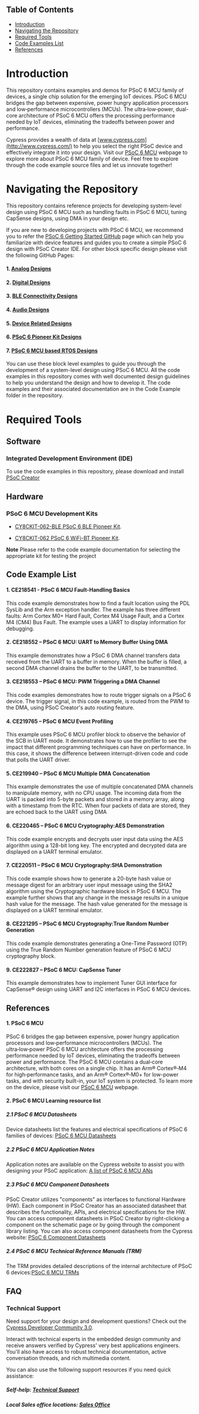 ## Table of Contents

* [Introduction](#introduction)
* [Navigating the Repository](#navigating-the-repository)
* [Required Tools](#required-tools)
* [Code Examples List](#code-examples-list)
* [References](#references)

# Introduction
This repository contains examples and demos for PSoC 6 MCU family of devices, a single chip solution for the emerging IoT devices. PSoC 6 MCU bridges the gap between expensive, power hungry application processors and low‑performance microcontrollers (MCUs). The ultra‑low‑power, dual-core architecture of PSoC 6 MCU offers the processing performance needed by IoT devices, eliminating the tradeoffs between power and performance.

Cypress provides a wealth of data at [www.cypress.com](http://www.cypress.com/) to help you select the right PSoC device and effectively integrate it into your design. Visit our [PSoC 6 MCU](http://www.cypress.com/products/32-bit-arm-cortex-m4-psoc-6) webpage to explore more about PSoC 6 MCU family of device.
Feel free to explore through the code example source files and let us innovate together!

# Navigating the Repository

This repository contains reference projects for developing system-level design using PSoC 6 MCU such as handling faults in PSoC 6 MCU, tuning CapSense designs, using DMA in your design etc.

If you are new to developing projects with PSoC 6 MCU, we recommend you to refer the [PSoC 6 Getting Started GitHub](https://github.com/cypresssemiconductorco/PSoC-6-MCU-Getting-Started) page which can help you familiarize with device features and guides you to create a simple PSoC 6 design with PSoC Creator IDE. For other block specific design please visit the following GitHub Pages:
#### 1. [Analog Designs](https://github.com/cypresssemiconductorco/PSoC-6-MCU-Analog-Designs)
#### 2. [Digital Designs](https://github.com/cypresssemiconductorco/PSoC-6-MCU-Digital-Designs)
#### 3. [BLE Connectivity Designs](https://github.com/cypresssemiconductorco/PSoC-6-MCU-BLE-Connectivity-Designs)
#### 4. [Audio Designs](https://github.com/cypresssemiconductorco/PSoC-6-MCU-Audio-Designs)
#### 5. [Device Related Designs](https://github.com/cypresssemiconductorco/PSoC-6-MCU-Device-Related-Design)
#### 6. [PSoC 6 Pioneer Kit Designs](https://github.com/cypresssemiconductorco/PSoC-6-MCU-Pioneer-Kits)
#### 7. [PSoC 6 MCU based RTOS Designs](https://github.com/cypresssemiconductorco/PSoC-6-MCU-RTOS-Based-Design)

You can use these block level examples to guide you through the development of a system-level design using PSoC 6 MCU. All the code examples in this repository comes with well documented design guidelines to help you understand the design and how to develop it. The code examples and their associated documentation are in the Code Example folder in the repository.

# Required Tools

## Software
### Integrated Development Environment (IDE)
To use the code examples in this repository, please download and install
[PSoC Creator](http://www.cypress.com/products/psoc-creator)

## Hardware
### PSoC 6 MCU Development Kits
* [CY8CKIT-062-BLE PSoC 6 BLE Pioneer Kit](http://www.cypress.com/documentation/development-kitsboards/psoc-6-ble-pioneer-kit).

* [CY8CKIT-062 PSoC 6 WiFi-BT Pioneer Kit](http://www.cypress.com/documentation/development-kitsboards/psoc-6-wifi-bt-pioneer-kit). 

**Note** Please refer to the code example documentation for selecting the appropriate kit for testing the project

## Code Example List
#### 1. CE218541 - PSoC 6 MCU Fault-Handling Basics
This code example demonstrates how to find a fault location using the PDL SysLib and the Arm exception handler. The
example has three different faults: Arm Cortex M0+ Hard Fault, Cortex M4 Usage Fault, and a Cortex M4 (CM4) Bus Fault.
The example uses a UART to display information for debugging.
#### 2. CE218552 – PSoC 6 MCU: UART to Memory Buffer Using DMA
This example demonstrates how a PSoC 6 DMA channel transfers data received from the UART to a buffer in memory. When
the buffer is filled, a second DMA channel drains the buffer to the UART, to be transmitted.
#### 3. CE218553 – PSoC 6 MCU: PWM Triggering a DMA Channel
This code examples demonstrates how to route trigger signals on a PSoC 6 device. The trigger signal, in this code example, is
routed from the PWM to the DMA, using PSoC Creator's auto routing feature.
#### 4. CE219765 – PSoC 6 MCU Event Profiling
This example uses PSoC 6 MCU profiler block to observe the behavior of the SCB in UART mode. It demonstrates how to use
the profiler to see the impact that different programming techniques can have on performance. In this case, it shows the
difference between interrupt-driven code and code that polls the UART driver. 
#### 5. CE219940 – PSoC 6 MCU Multiple DMA Concatenation
This example demonstrates the use of multiple concatenated DMA channels to manipulate memory, with no CPU usage. The
incoming data from the UART is packed into 5-byte packets and stored in a memory array, along with a timestamp from the
RTC. When four packets of data are stored, they are echoed back to the UART using DMA
#### 6. CE220465 – PSoC 6 MCU Cryptography:AES Demonstration
This code example encrypts and decrypts user input data using the AES algorithm using a 128-bit long key. The encrypted
and decrypted data are displayed on a UART terminal emulator.
#### 7. CE220511 – PSoC 6 MCU Cryptography:SHA Demonstration
This code example shows how to generate a 20-byte hash value or message digest for an arbitrary user input message using
the SHA2 algorithm using the Cryptographic hardware block in PSoC 6 MCU. The example further shows that any change in
the message results in a unique hash value for the message. The hash value generated for the message is displayed on a
UART terminal emulator.
#### 8. CE221295 – PSoC 6 MCU Cryptography:True Random Number Generation
This code example demonstrates generating a One-Time Password (OTP) using the True Random Number generation feature
of PSoC 6 MCU cryptography block.
#### 9. CE222827 – PSoC 6 MCU: CapSense Tuner
This example demonstrates how to implement Tuner GUI interface for CapSense® design using UART and I2C interfaces in
PSoC 6 MCU devices.


## References
#### 1. PSoC 6 MCU
PSoC 6 bridges the gap between expensive, power hungry application processors and low‑performance microcontrollers (MCUs). The ultra‑low‑power PSoC 6 MCU architecture offers the processing performance needed by IoT devices, eliminating the tradeoffs between power and performance. The PSoC 6 MCU contains a dual‑core architecture, with both cores on a single chip. It has an Arm® Cortex®‑M4 for high‑performance tasks, and an Arm® Cortex®‑M0+ for low-power tasks, and with security built-in, your IoT system is protected.
To learn more on the device, please visit our [PSoC 6 MCU](http://www.cypress.com/products/32-bit-arm-cortex-m4-psoc-6) webpage.

####  2. PSoC 6 MCU Learning resource list
##### 2.1 PSoC 6 MCU Datasheets
Device datasheets list the features and electrical specifications of PSoC 6 families of devices: [PSoC 6 MCU Datasheets](http://www.cypress.com/search/all?f%5B0%5D=meta_type%3Atechnical_documents&f%5B1%5D=resource_meta_type%3A575&f%5B2%5D=field_related_products%3A114026)
##### 2.2 PSoC 6 MCU Application Notes
Application notes are available on the Cypress website to assist you with designing your PSoC application: [A list of PSoC 6 MCU ANs](http://www.cypress.com/psoc6an)
##### 2.3 PSoC 6 MCU Component Datasheets
PSoC Creator utilizes "components" as interfaces to functional Hardware (HW). Each component in PSoC Creator has an associated datasheet that describes the functionality, APIs, and electrical specifications for the HW. You can access component datasheets in PSoC Creator by right-clicking a component on the schematic page or by going through the component library listing. You can also access component datasheets from the Cypress website: [PSoC 6 Component Datasheets](http://www.cypress.com/documentation/component-datasheets)
##### 2.4 PSoC 6 MCU Technical Reference Manuals (TRM)
The TRM provides detailed descriptions of the internal architecture of PSoC 6 devices:[PSoC 6 MCU TRMs](http://www.cypress.com/psoc6trm)

## FAQ

### Technical Support
Need support for your design and development questions? Check out the [Cypress Developer Community 3.0](https://community.cypress.com/welcome).  

Interact with technical experts in the embedded design community and receive answers verified by Cypress' very best applications engineers. You'll also have access to robust technical documentation, active conversation threads, and rich multimedia content. 

You can also use the following support resources if you need quick assistance:
##### Self-help: [Technical Support](http://www.cypress.com/support)
##### Local Sales office locations: [Sales Office](http://www.cypress.com/about-us/sales-offices)
